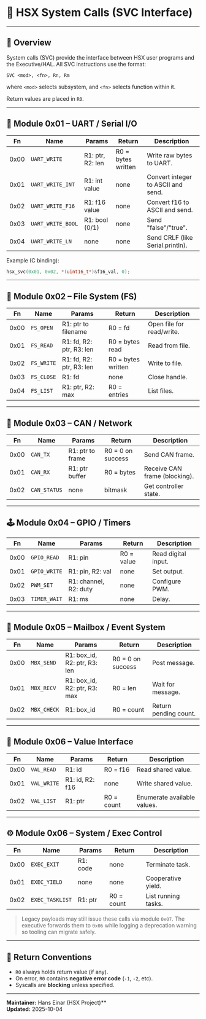 # 🧩 HSX System Calls (SVC Interface)

---

## 🧠 Overview
System calls (SVC) provide the interface between HSX user programs and the Executive/HAL.
All SVC instructions use the format:

```
SVC <mod>, <fn>, Rn, Rm
```
where `<mod>` selects subsystem, and `<fn>` selects function within it.

Return values are placed in `R0`.

---

## 🔌 Module 0x01 – UART / Serial I/O

| Fn | Name | Params | Return | Description |
|----|------|---------|---------|--------------|
| 0x00 | `UART_WRITE` | R1: ptr, R2: len | R0 = bytes written | Write raw bytes to UART. |
| 0x01 | `UART_WRITE_INT` | R1: int value | none | Convert integer to ASCII and send. |
| 0x02 | `UART_WRITE_F16` | R1: f16 value | none | Convert f16 to ASCII and send. |
| 0x03 | `UART_WRITE_BOOL` | R1: bool (0/1) | none | Send "false"/"true". |
| 0x04 | `UART_WRITE_LN` | none | none | Send CRLF (like Serial.println). |

Example (C binding):
```c
hsx_svc(0x01, 0x02, *(uint16_t*)&f16_val, 0);
```

---

## 💾 Module 0x02 – File System (FS)

| Fn | Name | Params | Return | Description |
|----|------|---------|---------|--------------|
| 0x00 | `FS_OPEN` | R1: ptr to filename | R0 = fd | Open file for read/write. |
| 0x01 | `FS_READ` | R1: fd, R2: ptr, R3: len | R0 = bytes read | Read from file. |
| 0x02 | `FS_WRITE` | R1: fd, R2: ptr, R3: len | R0 = bytes written | Write to file. |
| 0x03 | `FS_CLOSE` | R1: fd | none | Close handle. |
| 0x04 | `FS_LIST` | R1: ptr, R2: max | R0 = entries | List files. |

---

## 📡 Module 0x03 – CAN / Network

| Fn | Name | Params | Return | Description |
|----|------|---------|---------|--------------|
| 0x00 | `CAN_TX` | R1: ptr to frame | R0 = 0 on success | Send CAN frame. |
| 0x01 | `CAN_RX` | R1: ptr buffer | R0 = bytes | Receive CAN frame (blocking). |
| 0x02 | `CAN_STATUS` | none | bitmask | Get controller state. |

---

## 🕹️ Module 0x04 – GPIO / Timers

| Fn | Name | Params | Return | Description |
|----|------|---------|---------|--------------|
| 0x00 | `GPIO_READ` | R1: pin | R0 = value | Read digital input. |
| 0x01 | `GPIO_WRITE` | R1: pin, R2: val | none | Set output. |
| 0x02 | `PWM_SET` | R1: channel, R2: duty | none | Configure PWM. |
| 0x03 | `TIMER_WAIT` | R1: ms | none | Delay. |

---

## 📨 Module 0x05 – Mailbox / Event System

| Fn | Name | Params | Return | Description |
|----|------|---------|---------|--------------|
| 0x00 | `MBX_SEND` | R1: box_id, R2: ptr, R3: len | R0 = 0 on success | Post message. |
| 0x01 | `MBX_RECV` | R1: box_id, R2: ptr, R3: max | R0 = len | Wait for message. |
| 0x02 | `MBX_CHECK` | R1: box_id | R0 = count | Return pending count. |

---

## 🔢 Module 0x06 – Value Interface

| Fn | Name | Params | Return | Description |
|----|------|---------|---------|--------------|
| 0x00 | `VAL_READ` | R1: id | R0 = f16 | Read shared value. |
| 0x01 | `VAL_WRITE` | R1: id, R2: f16 | none | Write shared value. |
| 0x02 | `VAL_LIST` | R1: ptr | R0 = count | Enumerate available values. |

---

## ⚙️ Module 0x06 – System / Exec Control

| Fn | Name | Params | Return | Description |
|----|------|---------|---------|--------------|
| 0x00 | `EXEC_EXIT` | R1: code | none | Terminate task. |
| 0x01 | `EXEC_YIELD` | none | none | Cooperative yield. |
| 0x02 | `EXEC_TASKLIST` | R1: ptr | R0 = count | List running tasks. |

> Legacy payloads may still issue these calls via module `0x07`. The executive forwards them to `0x06` while logging a deprecation warning so tooling can migrate safely.

---

## 🧩 Return Conventions
- `R0` always holds return value (if any).  
- On error, `R0` contains **negative error code** (`-1`, `-2`, etc).  
- Syscalls are **blocking** unless specified.

---

**Maintainer:** Hans Einar (HSX Project)**  
**Updated:** 2025-10-04  
